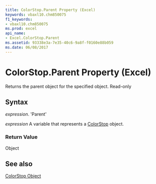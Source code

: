 ```yaml
---
title: ColorStop.Parent Property (Excel)
keywords: vbaxl10.chm850075
f1_keywords:
- vbaxl10.chm850075
ms.prod: excel
api_name:
- Excel.ColorStop.Parent
ms.assetid: 93338e3a-7e35-40c6-9a8f-f0160e88b059
ms.date: 06/08/2017
---
```



# ColorStop.Parent Property (Excel)

Returns the parent object for the specified object. Read-only


## Syntax

 _expression_. 'Parent'

 _expression_ A variable that represents a [ColorStop](./Excel.ColorStop.md) object.


### Return Value

Object


## See also


[ColorStop Object](Excel.ColorStop.md)

